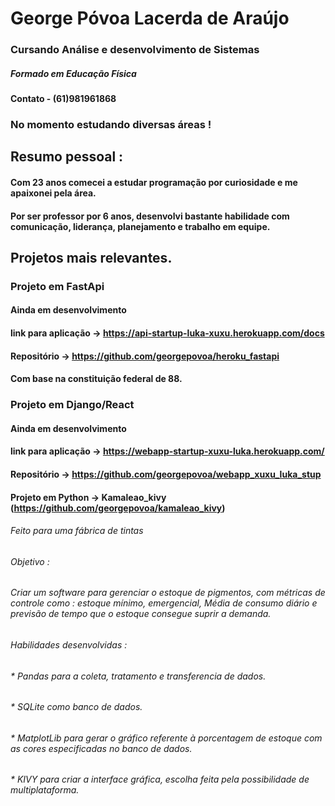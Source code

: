 # George Póvoa Lacerda de Araújo
### Cursando Análise e desenvolvimento de Sistemas
##### Formado em Educação Física
#### Contato - (61)981961868

### No momento estudando diversas áreas ! 

## Resumo pessoal : 

#### Com 23 anos comecei a estudar programação por curiosidade e me apaixonei pela área.
#### Por ser professor por 6 anos, desenvolvi bastante habilidade com comunicação, liderança, planejamento e trabalho em equipe.

## Projetos mais relevantes.

### Projeto em FastApi
#### Ainda em desenvolvimento
#### link para aplicação -> https://api-startup-luka-xuxu.herokuapp.com/docs
#### Repositório -> https://github.com/georgepovoa/heroku_fastapi
#### Com base na constituição federal de 88.

### Projeto em Django/React
#### Ainda em desenvolvimento
#### link para aplicação -> https://webapp-startup-xuxu-luka.herokuapp.com/
#### Repositório -> https://github.com/georgepovoa/webapp_xuxu_luka_stup




#### Projeto em Python -> Kamaleao_kivy (https://github.com/georgepovoa/kamaleao_kivy) 
###### Feito para uma fábrica de tintas
###### Objetivo : 
###### Criar um software para gerenciar o estoque de pigmentos, com métricas de controle como : estoque mínimo, emergencial, Média de consumo diário e previsão de tempo que o estoque consegue suprir a demanda.
######  Habilidades desenvolvidas :
###### * Pandas para a coleta, tratamento e transferencia de dados.
###### * SQLite como banco de dados.
###### * MatplotLib para gerar o gráfico referente à porcentagem de estoque com as cores especificadas no banco de dados.
###### * KIVY para criar a interface gráfica, escolha feita pela possibilidade de multiplataforma.



<!---
georgepovoa/georgepovoa is a ✨ special ✨ repository because its `README.md` (this file) appears on your GitHub profile.
You can click the Preview link to take a look at your changes.
--->
